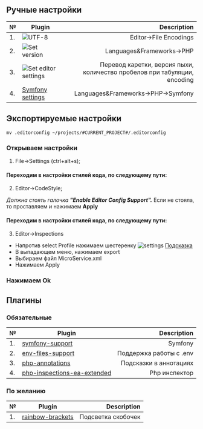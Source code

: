 ## Ручные настройки
| №   | Plugin           | Description  |
| --- |-------------| -----:|
| 1.  | ![UTF-8]()                            | Editor->File Encodings |
| 2.  | ![Set version]()                       | Languages&Frameworks->PHP |
| 3.  | ![Set editor settings]()                            | Перевод каретки, версия пыхи, количество пробелов при табуляции, encoding |
| 4.  | [Symfony settings]()   | Languages&Frameworks->PHP->Symfony |

## Экспортируемые настройки

```shell
mv .editorconfig ~/projects/#CURRENT_PROJECT#/.editorconfig
```

### Открываем настройки
1. File->Settings (ctrl+alt+s);

#### Переходим в настройки стилей кода, по следующему пути: 
2. Editor->CodeStyle;

_Должна стоять галочка **"Enable Editor Config Support".**_
Если не стояла, то проставляем и нажимаем **Apply**

#### Переходим в настройки стилей кода, по следующему пути:

3. Editor->Inspections

- Напротив select Profile нажимаем шестеренку ![settings]( "settings") [Подсказка](https://github.com/adam-p/markdown-here/raw/master/src/common/images/icon48.png)
- В выпадающем меню, нажимаем export 
- Выбираем файл MicroService.xml
- Нажимаем Apply

### Нажимаем Ok


## Плагины

### Обязательные

| №   | Plugin           | Description  |
| --- |-------------| -----:|
| 1.  | [symfony-support](https://plugins.jetbrains.com/plugin/7219-symfony-support)                            | Symfony |
| 2.  | [env-files-support](https://plugins.jetbrains.com/plugin/9525--env-files-support)                       | Поддержка работы с .env |
| 3.  | [php-annotations](https://plugins.jetbrains.com/plugin/7320-php-annotations)                            | Подсказки в аннотациях |
| 4.  | [php-inspections-ea-extended](https://plugins.jetbrains.com/plugin/7622-php-inspections-ea-extended-)   | Php инспектор |

### По желанию

| №   | Plugin | Description  |
| --- |-------------| -----:|
| 1.  | [rainbow-brackets](https://plugins.jetbrains.com/plugin/10080-rainbow-brackets) | Подсветка скобочек |
